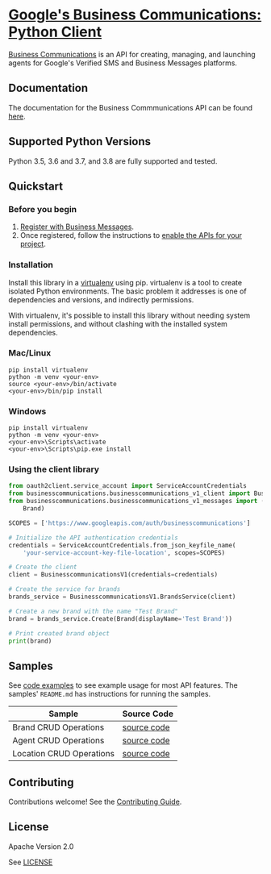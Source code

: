 # [Google's Business Communications: Python Client](https://github.com/google-business-communications/python-businesscommunications)

[Business Communications](https://developers.google.com/business-communications/business-messages/reference/business-communications/rest) is an API for creating, managing, and launching agents for Google's Verified SMS and Business Messages platforms.

## Documentation

The documentation for the Business Commmunications API can be found [here](https://developers.google.com/business-communications/business-messages/reference/business-communications/rest).

## Supported Python Versions

Python 3.5, 3.6 and 3.7, and 3.8 are fully supported and tested.



## Quickstart

### Before you begin

1.  [Register with Business Messages](https://developers.google.com/business-communications/business-messages/guides/set-up/register).
1.  Once registered, follow the instructions to [enable the APIs for your project](https://developers.google.com/business-communications/business-messages/guides/set-up/register#enable-api).

### Installation

Install this library in a [virtualenv](https://virtualenv.pypa.io/en/latest/) using pip. virtualenv is a tool to
create isolated Python environments. The basic problem it addresses is one of
dependencies and versions, and indirectly permissions.

With virtualenv, it's possible to install this library without needing system
install permissions, and without clashing with the installed system
dependencies.

### Mac/Linux

```
pip install virtualenv
python -m venv <your-env>
source <your-env>/bin/activate
<your-env>/bin/pip install
```

### Windows

```
pip install virtualenv
python -m venv <your-env>
<your-env>\Scripts\activate
<your-env>\Scripts\pip.exe install
```

### Using the client library

```python
from oauth2client.service_account import ServiceAccountCredentials
from businesscommunications.businesscommunications_v1_client import BusinesscommunicationsV1
from businesscommunications.businesscommunications_v1_messages import (
    Brand)

SCOPES = ['https://www.googleapis.com/auth/businesscommunications']

# Initialize the API authentication credentials
credentials = ServiceAccountCredentials.from_json_keyfile_name(
    'your-service-account-key-file-location', scopes=SCOPES)

# Create the client
client = BusinesscommunicationsV1(credentials=credentials)

# Create the service for brands
brands_service = BusinesscommunicationsV1.BrandsService(client)

# Create a new brand with the name "Test Brand"
brand = brands_service.Create(Brand(displayName='Test Brand'))

# Print created brand object
print(brand)
```

## Samples

See [code examples](https://github.com/google-business-communications/bc-bm-python-command-line-examples) to see example
usage for most API features. The samples' `README.md` has instructions for running the samples.

| Sample                      | Source Code                       |
| --------------------------- | --------------------------------- |
| Brand CRUD Operations | [source code](https://github.com/google-business-communications/bc-bm-python-command-line-examples/blob/master/brand_sample.py) |
| Agent CRUD Operations | [source code](https://github.com/google-business-communications/bc-bm-python-command-line-examples/blob/master/agent_sample.py) |
| Location CRUD Operations | [source code](https://github.com/google-business-communications/bc-bm-python-command-line-examples/blob/master/location_sample.py) |

## Contributing

Contributions welcome! See the [Contributing Guide](https://github.com/google-business-communications/python-businesscommunications/CONTRIBUTING.md).

## License

Apache Version 2.0

See [LICENSE](https://github.com/google-business-communications/python-businesscommunications/LICENSE)
